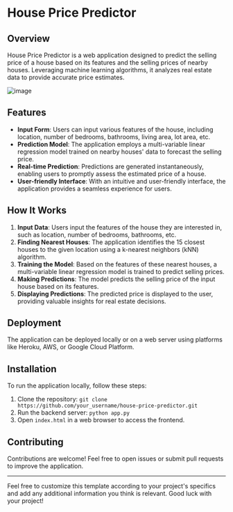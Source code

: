 # House Price Predictor

## Overview
House Price Predictor is a web application designed to predict the selling price of a house based on its features and the selling prices of nearby houses. Leveraging machine learning algorithms, it analyzes real estate data to provide accurate price estimates.

![image](https://github.com/HarshAhalpara-001/House_priceing_ML01/assets/172242351/5172d446-904a-468b-9c65-676d753c6a05)


## Features
- **Input Form**: Users can input various features of the house, including location, number of bedrooms, bathrooms, living area, lot area, etc.
- **Prediction Model**: The application employs a multi-variable linear regression model trained on nearby houses' data to forecast the selling price.
- **Real-time Prediction**: Predictions are generated instantaneously, enabling users to promptly assess the estimated price of a house.
- **User-friendly Interface**: With an intuitive and user-friendly interface, the application provides a seamless experience for users.

## How It Works
1. **Input Data**: Users input the features of the house they are interested in, such as location, number of bedrooms, bathrooms, etc.
2. **Finding Nearest Houses**: The application identifies the 15 closest houses to the given location using a k-nearest neighbors (kNN) algorithm.
3. **Training the Model**: Based on the features of these nearest houses, a multi-variable linear regression model is trained to predict selling prices.
4. **Making Predictions**: The model predicts the selling price of the input house based on its features.
5. **Displaying Predictions**: The predicted price is displayed to the user, providing valuable insights for real estate decisions.

## Deployment
The application can be deployed locally or on a web server using platforms like Heroku, AWS, or Google Cloud Platform.

## Installation
To run the application locally, follow these steps:
1. Clone the repository: `git clone https://github.com/your_username/house-price-predictor.git`
2. Run the backend server: `python app.py`
3. Open `index.html` in a web browser to access the frontend.

## Contributing
Contributions are welcome! Feel free to open issues or submit pull requests to improve the application.

---
Feel free to customize this template according to your project's specifics and add any additional information you think is relevant. Good luck with your project!
